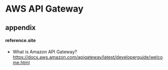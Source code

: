 # AWS API Gateway

## 

## appendix  

#### reference.site  

* What is Amazon API Gateway?  
https://docs.aws.amazon.com/apigateway/latest/developerguide/welcome.html  
